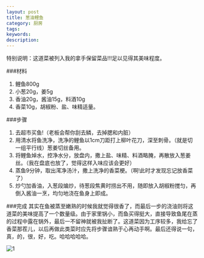 ```yaml
---
layout: post
title: 葱油鲤鱼
category: 厨房
tags: 
keywords: 
description: 
---
```


特别说明：这道菜被列入我的拿手保留菜品!!!足以见得其美味程度。

###材料

1. 鲤鱼800g
2. 小葱20g，姜5g
3. 香油20g，酱油15g，料酒10g
4. 香菜10g，胡椒粉、盐、味精适量。



###步骤

1. 去超市买鱼!（老板会帮你刮去鳞，去掉腮和内脏）
2. 用清水将鱼洗净，洗净的鲤鱼以1cm刀距打上柳叶花刀，深至刺骨。（就是切一组平行线）葱姜切丝备用。
3. 将鲤鱼焯水，控净水分，放盘内，撒上盐、味精、料酒略腌，再散放入葱姜丝。（我在盘底也放了，觉得这样入味应该会更好）
4. 蒸鱼9分钟，取出滗净汤汁，撒上洗净的香菜梗。（啊!此时才发现忘记放香菜了）
5. 炒勺加香油，入葱段煸炒，待葱段焦黄时捞出不用，随即放入胡椒粉搅匀，再倒入酱油一烹，均匀地浇在鱼身上即成。


###完成
其实在鱼被蒸至嫩熟的时候我就觉得很香了，而最后一步的浇油则将这道菜的美味提高了一个数量级。由于家里锅小，而鱼买得挺大，直接导致鱼尾在蒸的过程中露在锅外，最后一不留神就被我扯断了。这道菜因为工序较多，我给忘了香菜那茬儿，以后再做此类菜时应先将步骤谙熟于心再动手啊。最后还得说一句，真，的，很，好，吃。哈哈哈哈哈。

![1](/public/img/food/fish.jpg)

